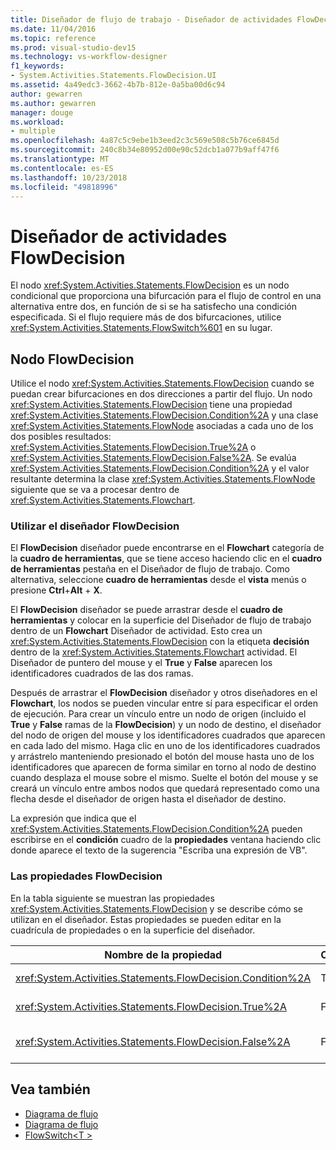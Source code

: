 ```yaml
---
title: Diseñador de flujo de trabajo - Diseñador de actividades FlowDecision
ms.date: 11/04/2016
ms.topic: reference
ms.prod: visual-studio-dev15
ms.technology: vs-workflow-designer
f1_keywords:
- System.Activities.Statements.FlowDecision.UI
ms.assetid: 4a49edc3-3662-4b7b-812e-0a5ba00d6c94
author: gewarren
ms.author: gewarren
manager: douge
ms.workload:
- multiple
ms.openlocfilehash: 4a87c5c9ebe1b3eed2c3c569e508c5b76ce6845d
ms.sourcegitcommit: 240c8b34e80952d00e90c52dcb1a077b9aff47f6
ms.translationtype: MT
ms.contentlocale: es-ES
ms.lasthandoff: 10/23/2018
ms.locfileid: "49818996"
---
```

# <a name="flowdecision-activity-designer"></a>Diseñador de actividades FlowDecision

El nodo <xref:System.Activities.Statements.FlowDecision> es un nodo condicional que proporciona una bifurcación para el flujo de control en una alternativa entre dos, en función de si se ha satisfecho una condición especificada. Si el flujo requiere más de dos bifurcaciones, utilice <xref:System.Activities.Statements.FlowSwitch%601> en su lugar.

## <a name="the-flowdecision-node"></a>Nodo FlowDecision

Utilice el nodo <xref:System.Activities.Statements.FlowDecision> cuando se puedan crear bifurcaciones en dos direcciones a partir del flujo. Un nodo <xref:System.Activities.Statements.FlowDecision> tiene una propiedad <xref:System.Activities.Statements.FlowDecision.Condition%2A> y una clase <xref:System.Activities.Statements.FlowNode> asociadas a cada uno de los dos posibles resultados: <xref:System.Activities.Statements.FlowDecision.True%2A> o <xref:System.Activities.Statements.FlowDecision.False%2A>. Se evalúa <xref:System.Activities.Statements.FlowDecision.Condition%2A> y el valor resultante determina la clase <xref:System.Activities.Statements.FlowNode> siguiente que se va a procesar dentro de <xref:System.Activities.Statements.Flowchart>.

### <a name="using-the-flowdecision-designer"></a>Utilizar el diseñador FlowDecision

El **FlowDecision** diseñador puede encontrarse en el **Flowchart** categoría de la **cuadro de herramientas**, que se tiene acceso haciendo clic en el **cuadro de herramientas** pestaña en el Diseñador de flujo de trabajo. Como alternativa, seleccione **cuadro de herramientas** desde el **vista** menús o presione **Ctrl**+**Alt** + **X**.

El **FlowDecision** diseñador se puede arrastrar desde el **cuadro de herramientas** y colocar en la superficie del Diseñador de flujo de trabajo dentro de un **Flowchart** Diseñador de actividad. Esto crea un <xref:System.Activities.Statements.FlowDecision> con la etiqueta **decisión** dentro de la <xref:System.Activities.Statements.Flowchart> actividad. El Diseñador de puntero del mouse y el **True** y **False** aparecen los identificadores cuadrados de las dos ramas.

Después de arrastrar el **FlowDecision** diseñador y otros diseñadores en el **Flowchart**, los nodos se pueden vincular entre sí para especificar el orden de ejecución. Para crear un vínculo entre un nodo de origen (incluido el **True** y **False** ramas de la **FlowDecision**) y un nodo de destino, el diseñador del nodo de origen del mouse y los identificadores cuadrados que aparecen en cada lado del mismo. Haga clic en uno de los identificadores cuadrados y arrástrelo manteniendo presionado el botón del mouse hasta uno de los identificadores que aparecen de forma similar en torno al nodo de destino cuando desplaza el mouse sobre el mismo. Suelte el botón del mouse y se creará un vínculo entre ambos nodos que quedará representado como una flecha desde el diseñador de origen hasta el diseñador de destino.

La expresión que indica que el <xref:System.Activities.Statements.FlowDecision.Condition%2A> pueden escribirse en el **condición** cuadro de la **propiedades** ventana haciendo clic donde aparece el texto de la sugerencia "Escriba una expresión de VB".

### <a name="the-flowdecision-properties"></a>Las propiedades FlowDecision

En la tabla siguiente se muestran las propiedades <xref:System.Activities.Statements.FlowDecision> y se describe cómo se utilizan en el diseñador. Estas propiedades se pueden editar en la cuadrícula de propiedades o en la superficie del diseñador.

|Nombre de la propiedad|Obligatorio|Uso|
|-|--------------|-|
|<xref:System.Activities.Statements.FlowDecision.Condition%2A>|True|La condición que determina la ruta de acceso que va a tomar el control de flujo.|
|<xref:System.Activities.Statements.FlowDecision.True%2A>|False|La ruta de acceso que toma el control de flujo si se satisface <xref:System.Activities.Statements.FlowDecision.Condition%2A>.|
|<xref:System.Activities.Statements.FlowDecision.False%2A>|False|La ruta de acceso que toma el control de flujo si no se satisface <xref:System.Activities.Statements.FlowDecision.Condition%2A>.|

## <a name="see-also"></a>Vea también

- [Diagrama de flujo](../workflow-designer/flowchart-activity-designers.md)
- [Diagrama de flujo](../workflow-designer/flowchart-activity-designer.md)
- [FlowSwitch\<T >](../workflow-designer/flowswitch-t-activity-designer.md)